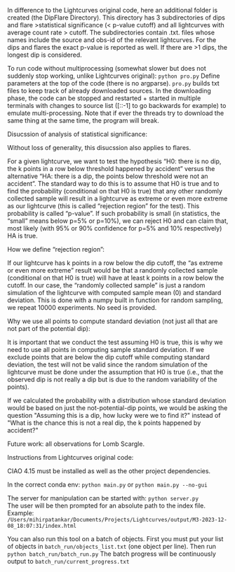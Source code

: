 In difference to the Lightcurves original code, here an additional folder is created (the DipFlare Directory). 
This directory has 3 subdirectories of dips and flare >statistical significance (< p-value cutoff) and all lightcurves with average count rate > cutoff. The subdirectories contain .txt. files whose names include the source and obs-id of the relevant lightcurves. For the dips and flares the exact p-value is reported as well. If there are >1 dips, the longest dip is considered. 

To run code without multiprocessing (somewhat slower but does not suddenly stop working, unlike Lightcurves original):
`python pro.py`
Define parameters at the top of the code (there is no argparse). `pro.py` builds txt files to keep track of already downloaded sources. In the downloading phase, the code can be stopped and restarted + started in multiple terminals with changes to source list ([::-1] to go backwards for example) to emulate multi-processing. Note that if ever the threads try to download the same thing at the same time, the program will break.

Disucssion of analysis of statistical significance:

Without loss of generality, this disucssion also applies to flares.

For a given lightcurve, we want to test the hypothesis “H0: there is no dip, the k points in a row below threshold happened by accident” versus the alternative “HA: there is a dip, the points below threshold were not an accident”. The standard way to do this is to assume that H0 is true and to find the probability (conditional on that H0 is true) that any other randomly collected sample will result in a lightcurve as extreme or even more extreme as our lightcurve (this is called “rejection region” for the test). This probability is called “p-value”. If such probability is small (in statistics, the “small” means below p=5% or p=10%), we can reject H0 and can claim that, most likely (with 95% or 90% confidence for p=5% and 10% respectively) HA is true.

How we define “rejection region”:

If our lightcurve has k points in a row below the dip cutoff, the “as extreme or even more extreme” result would be that a randomly collected sample (conditional on that H0 is true) will have at least k points in a row below the cutoff. In our case, the “randomly collected sample” is just a random simulation of the lightcurve with computed sample mean (0) and standard deviation. This is done with a numpy built in function for random sampling, we repeat 10000 experiments. No seed is provided. 

Why we use all points to compute standard deviation (not just all that are not part of the potential dip):

It is important that we conduct the test assuming H0 is true, this is why we need to use all points in computing sample standard deviation. If we exclude points that are below the dip cutoff while computing standard deviation, the test will not be valid since the random simulation of the lightcurve must be done under the assumption that H0 is true (i.e., that the observed dip is not really a dip but is due to the random variability of the points). 

If we calculated the probability with a distribution whose standard deviation would be based on just the not-potential-dip points, we would be asking the question "Assuming this is a dip, how lucky were we to find it?" instead of "What is the chance this is not a real dip, the k points happened by accident?"

Future work: all observations for Lomb Scargle. 

Instructions from Lightcurves original code: 

CIAO 4.15 must be installed as well as the other project dependencies.

In the correct conda env:
`python main.py`
or
`python main.py --no-gui`

The server for manipulation can be started with:
`python server.py`\
The user will be then prompted for an absolute path to the index file.\
Example: `/Users/mihirpatankar/Documents/Projects/Lightcurves/output/M3-2023-12-08_18:07:31/index.html`

You can also run this tool on a batch of objects.
First you must put your list of objects in `batch_run/objects_list.txt` (one object per line).
Then run `python batch_run/batch_run.py`
The batch progress will be continuously output to `batch_run/current_progress.txt`